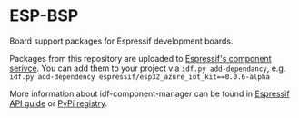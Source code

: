 # ESP-BSP
Board support packages for Espressif development boards.

Packages from this repository are uploaded to [Espressif's component serivce](https://components.espressif.com/).
You can add them to your project via `idf.py add-dependancy`, e.g. `idf.py add-dependency espressif/esp32_azure_iot_kit==0.0.6-alpha`

More information about idf-component-manager can be found in [Espressif API guide](https://docs.espressif.com/projects/esp-idf/en/latest/esp32/api-guides/tools/idf-component-manager.html)
or [PyPi registry](https://pypi.org/project/idf-component-manager/).
